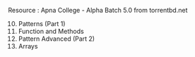 Resource : Apna College - Alpha Batch 5.0 from torrentbd.net

10. Patterns (Part 1) <br>
11. Function and Methods <br>
12. Pattern Advanced (Part 2) <br>
13. Arrays <br>
